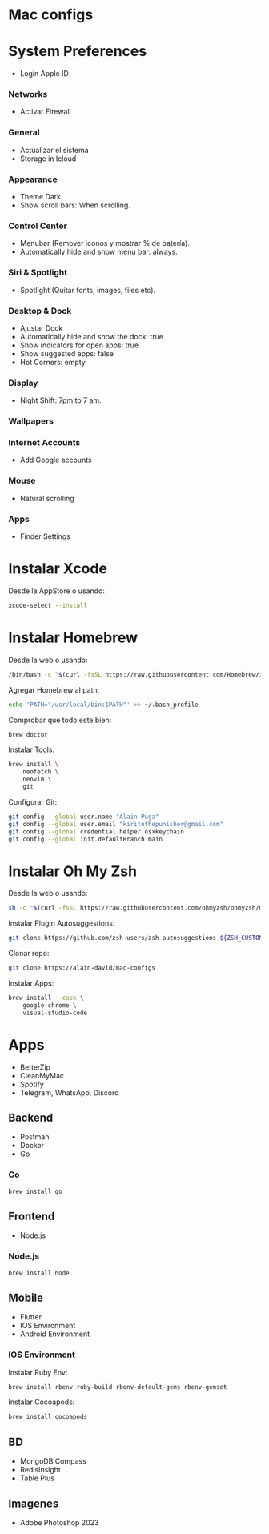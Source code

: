 # Mac configs

# System Preferences

- Login Apple ID

### Networks

- Activar Firewall

### General

- Actualizar el sistema
- Storage in Icloud

### Appearance

- Theme Dark
- Show scroll bars: When scrolling.

### Control Center

- Menubar (Remover iconos y mostrar % de batería).
- Automatically hide and show menu bar: always.

### Siri & Spotlight

- Spotlight (Quitar fonts, images, files etc).

### Desktop & Dock

- Ajustar Dock
- Automatically hide and show the dock: true
- Show indicators for open apps: true
- Show suggested apps: false
- Hot Corners: empty

### Display

- Night Shift: 7pm to 7 am.

### Wallpapers

### Internet Accounts

- Add Google accounts

### Mouse

- Natural scrolling

### Apps

- Finder Settings

# Instalar Xcode

Desde la AppStore o usando:

```bash
xcode-select --install
```

# Instalar Homebrew

Desde la web o usando:

```bash
/bin/bash -c "$(curl -fsSL https://raw.githubusercontent.com/Homebrew/install/HEAD/install.sh)"
```

Agregar Homebrew al path.

```bash
echo 'PATH="/usr/local/bin:$PATH"' >> ~/.bash_profile
```

Comprobar que todo este bien:

```bash
brew doctor
```

Instalar Tools:

```bash
brew install \
    neofetch \
    neovim \
    git
```

Configurar Git:

```bash
git config --global user.name "Alain Puga"
git config --global user.email "kiritothepunisher@gmail.com"
git config --global credential.helper osxkeychain
git config --global init.defaultBranch main
```

# Instalar Oh My Zsh

Desde la web o usando:

```bash
sh -c "$(curl -fsSL https://raw.githubusercontent.com/ohmyzsh/ohmyzsh/master/tools/install.sh)"
```

Instalar Plugin Autosuggestions:

```bash
git clone https://github.com/zsh-users/zsh-autosuggestions ${ZSH_CUSTOM:-~/.oh-my-zsh/custom}/plugins/zsh-autosuggestions
```

Clonar repo:

```bash
git clone https://alain-david/mac-configs
```

Instalar Apps:

```bash
brew install --cask \
    google-chrome \
    visual-studio-code
```

# Apps

- BetterZip
- CleanMyMac
- Spotify
- Telegram, WhatsApp, Discord

## Backend

- Postman
- Docker
- Go

### Go

```bash
brew install go
```

## Frontend

- Node.js

### Node.js

```bash
brew install node
```

## Mobile

- Flutter
- IOS Environment
- Android Environment

### IOS Environment

Instalar Ruby Env:

```bash
brew install rbenv ruby-build rbenv-default-gems rbenv-gemset
```

Instalar Cocoapods:

```bash
brew install cocoapods
```

## BD

- MongoDB Compass
- RedisInsight
- Table Plus

## Imagenes

- Adobe Photoshop 2023
